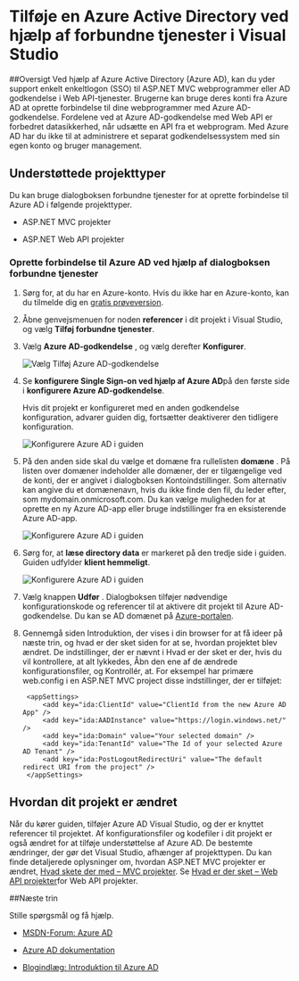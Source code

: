 <properties 
   pageTitle="Tilføje en Azure Active Directory ved hjælp af forbundne tjenester i Visual Studio | Microsoft Azure"
   description="Tilføje en Azure Active Directory ved hjælp af dialogboksen Visual Studio tilføje forbundne tjenester"
   services="visual-studio-online"
   documentationCenter="na"
   authors="TomArcher"
   manager="douge"
   editor="" />
<tags 
   ms.service="active-directory"
   ms.devlang="multiple"
   ms.topic="article"
   ms.tgt_pltfrm="na"
   ms.workload="na"
   ms.date="08/15/2016"
   ms.author="tarcher" />

# <a name="adding-an-azure-active-directory-by-using-connected-services-in-visual-studio"></a>Tilføje en Azure Active Directory ved hjælp af forbundne tjenester i Visual Studio 

##<a name="overview"></a>Oversigt
Ved hjælp af Azure Active Directory (Azure AD), kan du yder support enkelt enkeltlogon (SSO) til ASP.NET MVC webprogrammer eller AD godkendelse i Web API-tjenester. Brugerne kan bruge deres konti fra Azure AD at oprette forbindelse til dine webprogrammer med Azure AD-godkendelse. Fordelene ved at Azure AD-godkendelse med Web API er forbedret datasikkerhed, når udsætte en API fra et webprogram. Med Azure AD har du ikke til at administrere et separat godkendelsessystem med sin egen konto og bruger management.

## <a name="supported-project-types"></a>Understøttede projekttyper

Du kan bruge dialogboksen forbundne tjenester for at oprette forbindelse til Azure AD i følgende projekttyper.

- ASP.NET MVC projekter

- ASP.NET Web API projekter


### <a name="connect-to-azure-ad-using-the-connected-services-dialog"></a>Oprette forbindelse til Azure AD ved hjælp af dialogboksen forbundne tjenester

1. Sørg for, at du har en Azure-konto. Hvis du ikke har en Azure-konto, kan du tilmelde dig en [gratis prøveversion](http://go.microsoft.com/fwlink/?LinkId=518146).

1. Åbne genvejsmenuen for noden **referencer** i dit projekt i Visual Studio, og vælg **Tilføj forbundne tjenester**.
1. Vælg **Azure AD-godkendelse** , og vælg derefter **Konfigurer**.

    ![Vælg Tilføj Azure AD-godkendelse](./media/vs-azure-tools-connected-services-add-active-directory/connected-services-add-active-directory.png)

1. Se **konfigurere Single Sign-on ved hjælp af Azure AD**på den første side i **konfigurere Azure AD-godkendelse**.

    Hvis dit projekt er konfigureret med en anden godkendelse konfiguration, advarer guiden dig, fortsætter deaktiverer den tidligere konfiguration.

    ![Konfigurere Azure AD i guiden](./media/vs-azure-tools-connected-services-add-active-directory/configure-azure-ad-wizard-1.png)

1.  På den anden side skal du vælge et domæne fra rullelisten **domæne** . På listen over domæner indeholder alle domæner, der er tilgængelige ved de konti, der er angivet i dialogboksen Kontoindstillinger. Som alternativ kan angive du et domænenavn, hvis du ikke finde den fil, du leder efter, som mydomain.onmicrosoft.com. Du kan vælge muligheden for at oprette en ny Azure AD-app eller bruge indstillinger fra en eksisterende Azure AD-app. 

    ![Konfigurere Azure AD i guiden](./media/vs-azure-tools-connected-services-add-active-directory/configure-azure-ad-wizard-2.png)


1. Sørg for, at **læse directory data** er markeret på den tredje side i guiden. Guiden udfylder **klient hemmeligt**. 

    ![Konfigurere Azure AD i guiden](./media/vs-azure-tools-connected-services-add-active-directory/configure-azure-ad-wizard-3.png)

1. Vælg knappen **Udfør** . Dialogboksen tilføjer nødvendige konfigurationskode og referencer til at aktivere dit projekt til Azure AD-godkendelse. Du kan se AD domænet på [Azure-portalen](http://go.microsoft.com/fwlink/p/?LinkID=525040).

1. Gennemgå siden Introduktion, der vises i din browser for at få ideer på næste trin, og hvad er der sket siden for at se, hvordan projektet blev ændret. De indstillinger, der er nævnt i Hvad er der sket er der, hvis du vil kontrollere, at alt lykkedes, Åbn den ene af de ændrede konfigurationsfiler, og Kontrollér, at. For eksempel har primære web.config i en ASP.NET MVC project disse indstillinger, der er tilføjet:

        <appSettings> 
            <add key="ida:ClientId" value="ClientId from the new Azure AD App" />
            <add key="ida:AADInstance" value="https://login.windows.net/" />
            <add key="ida:Domain" value="Your selected domain" />
            <add key="ida:TenantId" value="The Id of your selected Azure AD Tenant" />
            <add key="ida:PostLogoutRedirectUri" value="The default redirect URI from the project" />
        </appSettings>

## <a name="how-your-project-is-modified"></a>Hvordan dit projekt er ændret

Når du kører guiden, tilføjer Azure AD Visual Studio, og der er knyttet referencer til projektet. Af konfigurationsfiler og kodefiler i dit projekt er også ændret for at tilføje understøttelse af Azure AD. De bestemte ændringer, der gør det Visual Studio, afhænger af projekttypen. Du kan finde detaljerede oplysninger om, hvordan ASP.NET MVC projekter er ændret, [Hvad skete der med – MVC projekter](http://go.microsoft.com/fwlink/p/?LinkID=513809). Se [Hvad er der sket – Web API projekter](http://go.microsoft.com/fwlink/p/?LinkId=513810)for Web API projekter.

##<a name="next-steps"></a>Næste trin

Stille spørgsmål og få hjælp.

 - [MSDN-Forum: Azure AD](https://social.msdn.microsoft.com/forums/azure/home?forum=WindowsAzureAD)

 - [Azure AD dokumentation](https://azure.microsoft.com/documentation/services/active-directory/)

 - [Blogindlæg: Introduktion til Azure AD](http://blogs.msdn.com/b/brunoterkaly/archive/2014/03/03/introduction-to-windows-azure-active-directory.aspx)

